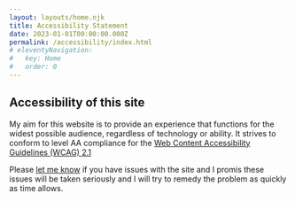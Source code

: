 ```yaml
---
layout: layouts/home.njk
title: Accessibility Statement
date: 2023-01-01T00:00:00.000Z
permalink: /accessibility/index.html
# eleventyNavigation:
#   key: Home
#   order: 0
---
```


<div class="case-study-body">
  <div class="section-header">
    <h2>Accessibility of this site</h2>
  </div>
<div class="case-study-info">
  <p>My aim for this website is to provide an experience that functions for the widest possible audience, regardless of technology or ability. It strives to conform to level AA compliance for the <a href="https://www.w3.org/TR/WCAG21/)">Web Content Accessibility Guidelines (WCAG) 2.1</a></p>

  <p>Please <a href="/contact">let me know</a> if you have issues with the site and I promis these issues will be taken seriously and I will try to remedy the problem as quickly as time allows.</p>
</div>